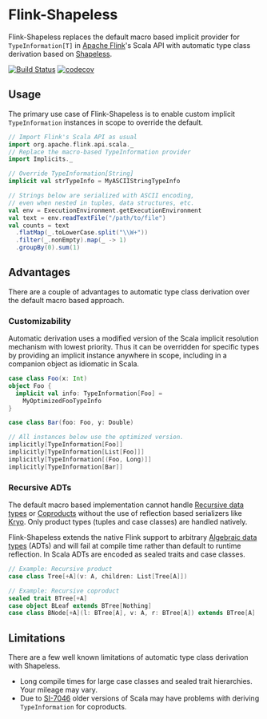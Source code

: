 # Flink-Shapeless
Flink-Shapeless replaces the default macro based implicit
provider for `TypeInformation[T]` in
[Apache Flink](https://flink.apache.org/)'s Scala API
with automatic type class derivation based on
[Shapeless](https://github.com/milessabin/shapeless).

[![Build Status](https://travis-ci.org/joroKr21/flink-shapeless.svg?branch=master)](https://travis-ci.org/joroKr21/flink-shapeless)
[![codecov](https://codecov.io/gh/joroKr21/flink-shapeless/branch/master/graph/badge.svg)](https://codecov.io/gh/joroKr21/flink-shapeless)

## Usage
The primary use case of Flink-Shapeless is to enable
custom implicit `TypeInformation` instances in scope
to override the default.

```scala
// Import Flink's Scala API as usual
import org.apache.flink.api.scala._
// Replace the macro-based TypeInformation provider
import Implicits._

// Override TypeInformation[String]
implicit val strTypeInfo = MyASCIIStringTypeInfo

// Strings below are serialized with ASCII encoding,
// even when nested in tuples, data structures, etc.
val env = ExecutionEnvironment.getExecutionEnvironment
val text = env.readTextFile("/path/to/file")
val counts = text
  .flatMap(_.toLowerCase.split("\\W+"))
  .filter(_.nonEmpty).map(_ -> 1)
  .groupBy(0).sum(1)
```

## Advantages
There are a couple of advantages to automatic type class
derivation over the default macro based approach.

### Customizability
Automatic derivation uses a modified version of the
Scala implicit resolution mechanism with lowest priority.
Thus it can be overridden for specific types by providing
an implicit instance anywhere in scope, including in a
companion object as idiomatic in Scala.

```scala
case class Foo(x: Int)
object Foo {
  implicit val info: TypeInformation[Foo] =
    MyOptimizedFooTypeInfo
}

case class Bar(foo: Foo, y: Double)

// All instances below use the optimized version.
implicitly[TypeInformation[Foo]]
implicitly[TypeInformation[List[Foo]]]
implicitly[TypeInformation[(Foo, Long)]]
implicitly[TypeInformation[Bar]]
```

### Recursive ADTs
The default macro based implementation cannot handle
[Recursive data types](https://en.wikipedia.org/wiki/Recursive_data_type)
or [Coproducts](https://en.wikipedia.org/wiki/Coproduct)
without the use of reflection based serializers like
[Kryo](https://github.com/EsotericSoftware/kryo).
Only product types (tuples and case classes) are handled
natively.

Flink-Shapeless extends the native Flink support to arbitrary
[Algebraic data types](https://en.wikipedia.org/wiki/Algebraic_data_type)
(ADTs) and will fail at compile time rather than default to
runtime reflection. In Scala ADTs are encoded as sealed
traits and case classes.

```scala
// Example: Recursive product
case class Tree[+A](v: A, children: List[Tree[A]])

// Example: Recursive coproduct
sealed trait BTree[+A]
case object BLeaf extends BTree[Nothing]
case class BNode[+A](l: BTree[A], v: A, r: BTree[A]) extends BTree[A]
```
## Limitations
There are a few well known limitations of automatic type
class derivation with Shapeless.

- Long compile times for large case classes and
  sealed trait hierarchies. Your mileage may vary.
- Due to [SI-7046](https://issues.scala-lang.org/browse/SI-7046)
  older versions of Scala may have problems with deriving
  `TypeInformation` for coproducts.
